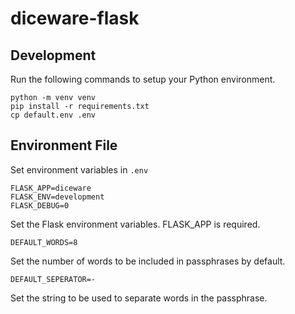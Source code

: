 # diceware-flask

## Development
Run the following commands to setup your Python environment.

    python -m venv venv
    pip install -r requirements.txt
    cp default.env .env

## Environment File
Set environment variables in `.env`

    FLASK_APP=diceware
    FLASK_ENV=development
    FLASK_DEBUG=0

Set the Flask environment variables.  FLASK_APP is required.

    DEFAULT_WORDS=8

Set the number of words to be included in passphrases by default.

    DEFAULT_SEPERATOR=-

Set the string to be used to separate words in the passphrase.
